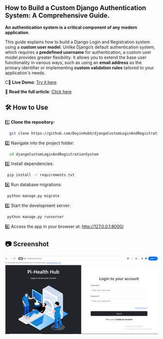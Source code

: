 ## How to Build a Custom Django Authentication System: A Comprehensive Guide.

**An authentication system is a critical component of any modern application**. 

This guide explains how to build a Django Login and Registration system using a **custom user model**. Unlike Django’s default authentication system, which requires a **predefined username** for authentication, a custom user model provides greater flexibility. It allows you to extend the base user functionality in various ways, such as using an **email address** as the primary identifier or implementing **custom validation rules** tailored to your application's needs.

C🔗 **Live Demo**: [Try it here](https://pihealth-pwx6.onrender.com/register/)  

📖 **Read the full article**: [Click here](https://dev.to/eslintpurity/how-to-build-a-custom-django-authentication-system-a-comprehensive-guide-33de)  

## 🛠️ How to Use  

1️⃣ **Clone the repository:**  

 ```sh
   git clone https://github.com/DoyinHubX/djangoCustomLoginAndRegistrationSystem.git
 ```

2️⃣ Navigate into the project folder:

 ```sh
   cd djangoCustomLoginAndRegistrationSystem
 ```

3️⃣ Install dependencies:

 ```sh
  pip install -r requirements.txt
 ```

4️⃣ Run database migrations:

 ```sh
  python manage.py migrate
 ```

5️⃣ Start the development server:

 ```sh
  python manage.py runserver
 ```
 
6️⃣ Access the app in your browser at: http://127.0.0.1:8000/


## 📷 Screenshot  

![Authentication Interface](userauth/static/assets/login.png)